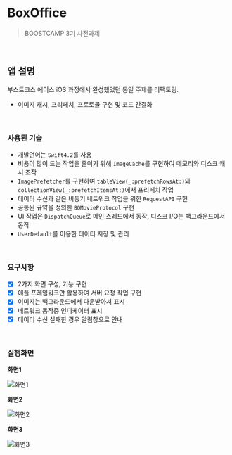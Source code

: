 # BoxOffice

> BOOSTCAMP 3기 사전과제 

&nbsp;
## 앱 설명

부스트코스 에이스 iOS 과정에서 완성했었던 동일 주제를 리팩토링.
* 이미지 캐시, 프리페치, 프로토콜 구현 및 코드 간결화

&nbsp;
### 사용된 기술
* 개발언어는 `Swift4.2`를 사용
* 비용이 많이 드는 작업을 줄이기 위해 `ImageCache`를 구현하여 메모리와 디스크 캐시 조작
* `ImagePrefetcher`를 구현하여 `tableView(_:prefetchRowsAt:)`와 `collectionView(_:prefetchItemsAt:)`에서 프리페치 작업
* 데이터 수신과 같은 비동기 네트워크 작업을 위한 `RequestAPI` 구현
* 공통된 규약을 정의한 `BOMovieProtocol` 구현              
* UI 작업은 `DispatchQueue`로 메인 스레드에서 동작, 디스크 I/O는 백그라운드에서 동작
* `UserDefault`를 이용한 데이터 저장 및 관리

&nbsp;
### 요구사항
* [x] 2가지 화면 구성, 기능 구현
* [x] 애플 프레임워크만 활용하여 서버 요청 작업 구현
* [x] 이미지는 백그라운드에서 다운받아서 표시
* [x] 네트워크 동작중 인디케이터 표시
* [x] 데이터 수신 실패한 경우 알림창으로 안내

&nbsp;
### 실행화면

**화면1**

![화면1](https://github.com/0jun0815/BoxOffice/blob/master/Images/1.png)

**화면2**

![화면2](https://github.com/0jun0815/BoxOffice/blob/master/Images/2.png)

**화면3**

![화면3](https://github.com/0jun0815/BoxOffice/blob/master/Images/3.png)

